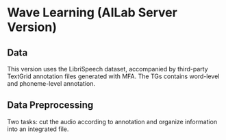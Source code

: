 # Wave Learning (AILab Server Version)

## Data
This version uses the LibriSpeech dataset, accompanied by third-party TextGrid annotation files generated with MFA. The TGs contains word-level and phoneme-level annotation. 

## Data Preprocessing
Two tasks: cut the audio according to annotation and organize information into an integrated file. 